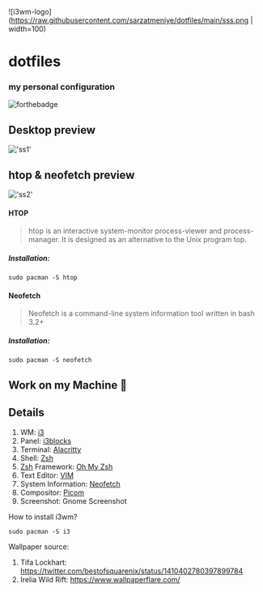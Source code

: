 ![i3wm-logo](https://raw.githubusercontent.com/sarzatmeniye/dotfiles/main/sss.png | width=100)

# dotfiles
### my personal configuration
![forthebadge](https://forthebadge.com/images/badges/powered-by-black-magic.svg)

## Desktop preview
!['ss1'](https://raw.githubusercontent.com/sarzatmeniye/dotfiles/main/screenshots/sss.png)

## htop & neofetch preview
!['ss2'](https://raw.githubusercontent.com/sarzatmeniye/dotfiles/main/screenshots/sss2.jpg)
#### HTOP
> htop is an interactive system-monitor process-viewer and process-manager. It is designed as an alternative to the Unix program top.
##### Installation:
```
sudo pacman -S htop

```
#### Neofetch
> Neofetch is a command-line system information tool written in bash 3.2+ 
##### Installation:
```
sudo pacman -S neofetch

```


## Work on my Machine 💯
## Details
1. WM: [i3](https://i3wm.org/)
2. Panel: [i3blocks](https://vivien.github.io/i3blocks/)
3. Terminal: [Alacritty](https://github.com/alacritty/alacritty)
4. Shell: [Zsh](https://www.zsh.org/)
5. [Zsh](https://www.zsh.org/) Framework: [Oh My Zsh](https://ohmyz.sh/)
6. Text Editor: [VIM](https://www.vim.org)
7. System Information: [Neofetch](https://github.com/dylanaraps/neofetch)
8. Compositor: [Picom](https://github.com/yshui/picom)
9. Screenshot: Gnome Screenshot

How to install i3wm?
```
sudo pacman -S i3

```

Wallpaper source:
1. Tifa Lockhart: https://twitter.com/bestofsquarenix/status/1410402780397899784
2. Irelia Wild Rift: https://www.wallpaperflare.com/
